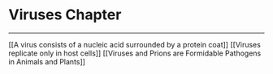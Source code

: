 # Viruses Chapter
---
[[A virus consists of a nucleic acid surrounded by a protein coat]]
[[Viruses replicate only in host cells]]
[[Viruses and Prions are Formidable Pathogens in Animals and Plants]]